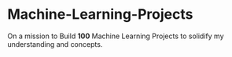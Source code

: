# Machine-Learning-Projects

On a mission to Build **100** Machine Learning Projects to solidify my understanding and concepts.
